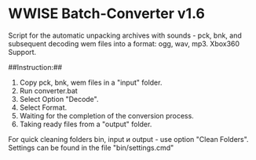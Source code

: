WWISE Batch-Converter v1.6
==========================

Script for the automatic unpacking archives with sounds - pck, bnk, and subsequent decoding wem files into a format: ogg, wav, mp3.
Xbox360 Support.

##Instruction:##

 1. Copy pck, bnk, wem files in a "input" folder.
 2. Run converter.bat
 3. Select Option "Decode".
 4. Select Format.
 5. Waiting for the completion of the conversion process.
 6. Taking ready files from a "output" folder.

For quick cleaning folders bin, input и output - use option "Clean Folders".
Settings can be found in the file "bin/settings.cmd"
